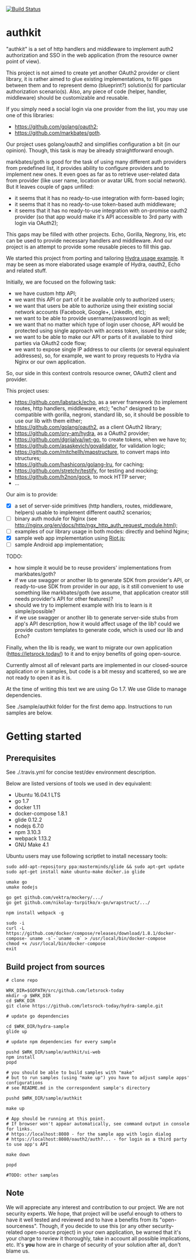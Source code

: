 [![Build Status](https://travis-ci.org/letsrock-today/hydra-sample.svg?branch=master)](https://travis-ci.org/letsrock-today/hydra-sample)

# authkit

"authkit" is a set of http handlers and middleware to implement auth2
authorization and SSO in the web application (from the resource owner point of view).

This project is not aimed to create yet another OAuth2 provider or client
library, it is rather aimed to glue existing implementations, to fill gaps
between them and to represent demo (blueprint?) solution(s) for particular
authorization scenario(s). Also, any piece of code (helper, handler, middleware)
should be customizable and reusable.

If you simply need a social login via one provider from the list, you may use
one of this libraries:
- https://github.com/golang/oauth2;
- https://github.com/markbates/goth.

Our project uses golang/oauth2 and simplifies configuration a bit
(in our opinion). Though, this task is may be already straightforward enough.

markbates/goth is good for the task of using many different auth providers from
predefined list, it provides ability to configure providers and to implement
new ones. It even goes as far as to retrieve user-related data from provider
(like user name, location or avatar URL from social network). But it leaves
couple of gaps unfilled:
- it seems that it has no ready-to-use integration with form-based login;
- it seems that it has no ready-to-use token-based auth middleware;
- it seems that it has no ready-to-use integration with on-promise
  oauth2 provider (so that app would make it's API accessible to 3rd party
  with login via OAuth2);

This gaps may be filled with other projects. Echo, Gorilla, Negrony, Iris, etc
can be used to provide necessary handlers and middleware. And our project is an
attempt to provide some reusable pieces to fill this gap.

We started this project from porting and tailoring
[Hydra usage example](https://github.com/ory-am/hydra-idp-react). It may be seen
as more elaborated usage example of Hydra, oauth2, Echo and related stuff.

Initially, we are focused on the following task:

- we have custom http API;
- we want this API or part of it be available only to authorized users;
- we want that users be able to authorize using their existing social network
  accounts (Facebook, Google+, LinkedIn, etc);
- we want to be able to provide username/password login as well;
- we want that no matter which type of login user choose, API would be protected
  using single approach with access token, issued by our side;
- we want to be able to make our API or parts of it available to third parties
  via OAuth2 code flow;
- we want to expose single IP address to our clients (or several equivalent
  addresses), so, for example, we want to proxy requests to Hydra via Nginx or
  our own application.

So, our side in this context controls resource owner, OAuth2 client and provider.

This project uses:

- https://github.com/labstack/echo, as a server framework (to implement routes,
  http handlers, middleware, etc); "echo" designed to be compatible with
  gorilla, negroni, standard lib, so, it should be possible to use our lib
  with them either;
- https://github.com/golang/oauth2, as a client OAuth2 library;
- https://github.com/ory-am/hydra, as a OAuth2 provider;
- https://github.com/dgrijalva/jwt-go, to create tokens, when we have to;
- https://github.com/asaskevich/govalidator, for validation logic;
- https://github.com/mitchellh/mapstructure, to convert maps into structures;
- https://github.com/hashicorp/golang-lru, for caching;
- https://github.com/stretchr/testify, for testing and mocking;
- https://github.com/h2non/gock, to mock HTTP server;
- ...

Our aim is to provide:

- [x] a set of server-side primitives (http handlers, routes, middleware, helpers)
      usable to implement different oauth2 scenarios;
- [ ] binary auth module for Nginx (see http://nginx.org/en/docs/http/ngx_http_auth_request_module.html);
- [ ] examples of our library usage in both modes: directly and behind Nginx;
- [x] sample web app implementation using [Riot.js](http://riotjs.com/);
- [ ] sample Android app implementation;

TODO:
- how simple it would be to reuse providers' implementations from markbates/goth?
- if we use swagger or another lib to generate SDK from provider's API, or
  ready-to-use SDK from provider in our app, is it still convenient to use
  something like markbates/goth (we assume, that application creator still
  needs provider's API for other features)?
- should we try to implement example with Iris to learn is it simple/possible?
- if we use swagger or another lib to generate server-side stubs from app's API
  description, how it would affect usage of the lib? could we provide custom
  templates to generate code, which is used our lib and Echo?

Finally, when the lib is ready, we want to migrate our own application
(https://letsrock.today/) to it and to enjoy benefits of going open-source.

Currently almost all of relevant parts are implemented in our closed-source
application or in samples, but code is a bit messy and scattered, so we are not
ready to open it as it is.

At the time of writing this text we are using Go 1.7.
We use Glide to manage dependencies.

See ./sample/authkit folder for the first demo app. Instructions to run samples
are below.


# Getting started

## Prerequisites

See ./.travis.yml for concise test/dev environment description.

Below are listed versions of tools we used in dev equivalent:

- Ubuntu 16.04.1 LTS
- go 1.7
- docker 1.11
- docker-compose 1.8.1
- glide 0.12.2
- nodejs 6.7.0
- npm 3.10.3
- webpack 1.13.2
- GNU Make 4.1

Ubuntu users may use following scriptlet to install necessary tools:


```
sudo add-apt-repository ppa:masterminds/glide && sudo apt-get update
sudo apt-get install make ubuntu-make docker.io glide

umake go
umake nodejs

go get github.com/vektra/mockery/.../
go get github.com/nikolay-turpitko/x-go/wrapstruct/.../

npm install webpack -g

sudo -i
curl -L https://github.com/docker/compose/releases/download/1.8.1/docker-compose-`uname -s`-`uname -m` > /usr/local/bin/docker-compose
chmod +x /usr/local/bin/docker-compose
exit
```


## Build project from sources

```
# clone repo

WRK_DIR=$GOPATH/src/github.com/letsrock-today
mkdir -p $WRK_DIR
cd $WRK_DIR
git clone https://github.com/letsrock-today/hydra-sample.git

# update go dependencies

cd $WRK_DIR/hydra-sample
glide up

# update npm dependencies for every sample

pushd $WRK_DIR/sample/authkit/ui-web
npm install
popd

# you should be able to build samples with "make"
# but to run samples (using "make up") you have to adjust sample apps' configurations
# see README.md in the correspondent sample's directory

pushd $WRK_DIR/sample/authkit

make up

# App should be running at this point.
# If browser won't appear automatically, see command output in console for links.
# https://localhost:8080 - for the sample app with login dialog
# https://localhost:8080/oauth2/auth?... - for login as a third party to use app's API

make down

popd

#TODO: other samples

```

## Note

We will appreciate any interest and contribution to our project. We are not
security experts. We hope, that project will be useful enough to others to
have it well tested and reviewed and to have a benefits from its
"open-sourceness". Though, if you decide to use this (or any other
security-related open-source project) in your own application, be warned that
it's your charge to review it thoroughly, take in account all possible
implications, etc. It's **you** how are in charge of security of your
solution after all, don't blame us.
